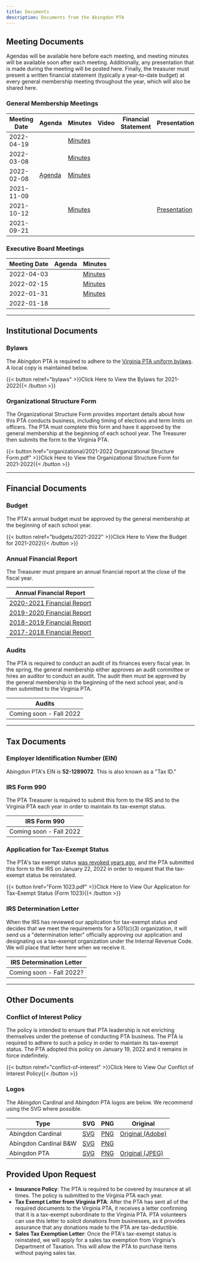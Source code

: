 ```yaml
---
title: Documents
description: Documents from the Abingdon PTA
---
```


## Meeting Documents

Agendas will be available here before each meeting, and meeting minutes will be available soon after each meeting. Additionally, any presentation that is made during the meeting will be posted here. Finally, the treasurer must present a written financial statement (typically a year-to-date budget) at every general membership meeting throughout the year, which will also be shared here.

### General Membership Meetings

| Meeting Date | Agenda | Minutes | Video | Financial Statement | Presentation |
| ------------ | ------ | ------- | ----- | ------------------- | ------------ |
| 2022-04-19 | | [Minutes](<minutes/2022-04-19>) | | | |
| 2022-03-08 | | [Minutes](<minutes/2022-03-08>) | | | |
| 2022-02-08 | [Agenda](<agendas/2022-02-08 Agenda.pdf>) | [Minutes](<minutes/2022-02-08 Minutes.pdf>) | | | |
| 2021-11-09 | | | | | |
| 2021-10-12 | | [Minutes](<minutes/2021-10-12 Minutes.pdf>) | | | [Presentation](<presentations/2021-10-12 Presentation.pdf>) |
| 2021-09-21 | | | | | |

### Executive Board Meetings

| Meeting Date | Agenda | Minutes |
| ------------ | ------ | ------- |
| 2022-04-03 | | [Minutes](<minutes/2022-04-03>) |
| 2022-02-15 | | [Minutes](<minutes/2022-02-15 Minutes.pdf>) |
| 2022-01-31 | | [Minutes](<minutes/2022-01-31 Minutes.pdf>) |
| 2022-01-18 | | |

---

## Institutional Documents

### Bylaws

The Abingdon PTA is required to adhere to the [Virginia PTA uniform bylaws](https://www.vapta.org/pta-basics/bylaws-home/local-unit-bylaws). A local copy is maintained below. 

{{< button relref="bylaws" >}}Click Here to View the Bylaws for 2021-2022{{< /button >}}

### Organizational Structure Form

The Organizational Structure Form provides important details about how this PTA conducts business, including timing of elections and term limits on officers. The PTA must complete this form and have it approved by the general membership at the beginning of each school year. The Treasurer then submits the form to the Virginia PTA.

{{< button href="organizational/2021-2022 Organizational Structure Form.pdf" >}}Click Here to View the Organizational Structure Form for 2021-2022{{< /button >}}

---

## Financial Documents

### Budget

The PTA's annual budget must be approved by the general membership at the beginning of each school year.

{{< button relref="budgets/2021-2022" >}}Click Here to View the Budget for 2021-2022{{< /button >}}

### Annual Financial Report

The Treasurer must prepare an annual financial report at the close of the fiscal year.

| Annual Financial Report |
|-|
| [2020-2021 Financial Report](<financialreports/2020-2021 Financial Report.pdf>) |
| [2019-2020 Financial Report](<financialreports/2019-2020 Financial Report.pdf>) |
| [2018-2019 Financial Report](<financialreports/2018-2019 Financial Report.pdf>) |
| [2017-2018 Financial Report](<financialreports/2017-2018 Financial Report.pdf>) |

### Audits

The PTA is required to conduct an audit of its finances every fiscal year. In the spring, the general membership either approves an audit committee or hires an auditor to conduct an audit. The audit then must be approved by the general membership in the beginning of the next school year, and is then submitted to the Virginia PTA.

| Audits |
|-|
| Coming soon - Fall 2022 |

---

## Tax Documents

### Employer Identification Number (EIN)

Abingdon PTA's EIN is **52-1289072**. This is also known as a "Tax ID."

### IRS Form 990

The PTA Treasurer is required to submit this form to the IRS and to the Virginia PTA each year in order to maintain its tax-exempt status.

| IRS Form 990 |
|-|
| Coming soon - Fall 2022 |

### Application for Tax-Exempt Status

The PTA's tax exempt status [was revoked years ago](https://apps.irs.gov/app/eos/detailsPage?ein=521289072&name=VIRGINIA%20CONGRESS%20OF%20PARENTS%20AND&city=ARLINGTON&state=VA&countryAbbr=US&dba=TEACHERSABINGDON&type=REVOCATION&orgTags=REVOCATION), and the PTA submitted this form to the IRS on January 22, 2022 in order to request that the tax-exempt status be reinstated.

{{< button href="Form 1023.pdf" >}}Click Here to View Our Application for Tax-Exempt Status (Form 1023){{< /button >}}

### IRS Determination Letter

When the IRS has reviewed our application for tax-exempt status and decides that we meet the requirements for a 501(c)(3) organization, it will send us a "determination letter" officially approving our application and designating us a tax-exempt organization under the Internal Revenue Code. We will place that letter here when we receive it.

| IRS Determination Letter |
|-|
| Coming soon - Fall 2022? |

---

## Other Documents

### Conflict of Interest Policy

The policy is intended to ensure that PTA leadership is not enriching themselves under the pretense of conducting PTA business. The PTA is required to adhere to such a policy in order to maintain its tax-exempt status. The PTA adopted this policy on January 19, 2022 and it remains in force indefinitely.

{{< button relref="conflict-of-interest" >}}Click Here to View Our Conflict of Interest Policy{{< /button >}}

### Logos

The Abingdon Cardinal and Abingdon PTA logos are below. We recommend using the SVG where possible.

| Type | SVG | PNG | Original |
| ---- | --- | --- | -------- |
| Abingdon Cardinal | [SVG](<logos/Abingdon-remastered.svg>) | [PNG](logos/Abingdon-remastered.png) | [Original (Adobe)](<logos/Abingdon-remastered.ai>)
| Abingdon Cardinal B&W | [SVG](<logos/Abingdon-remastered-BW.svg>) | [PNG](<logos/Abingdon-remastered-BW.png>) |
| Abingdon PTA | [SVG](<logos/Abingdon PTA Logo.svg>) | [PNG](<logos/Abingdon PTA Logo.png>) | [Original (JPEG)](https://www.vapta.org/images/logos/A/abingdonelem.jpg) |


## Provided Upon Request

- **Insurance Policy**: The PTA is required to be covered by insurance at all times. The policy is submitted to the Virginia PTA each year.
- **Tax Exempt Letter from Virginia PTA**: After the PTA has sent all of the required documents to the Virginia PTA, it receives a letter confirming that it is a tax-exempt subordinate to the Virginia PTA. PTA volunteers can use this letter to solicit donations from businesses, as it provides assurance that any donations made to the PTA are tax-deductible.
- **Sales Tax Exemption Letter**: Once the PTA's tax-exempt status is reinstated, we will apply for a sales tax exemption from Virginia's Department of Taxation. This will allow the PTA to purchase items without paying sales tax.